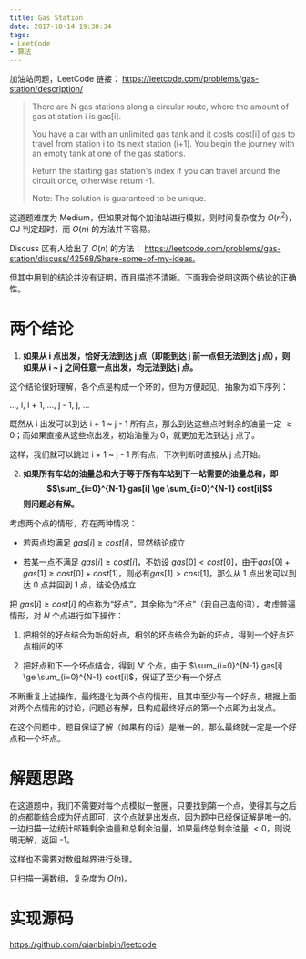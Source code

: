 ```yaml
---
title: Gas Station
date: 2017-10-14 19:30:34
tags:
- LeetCode
- 算法
---
```


加油站问题，LeetCode 链接：
<https://leetcode.com/problems/gas-station/description/>

> There are N gas stations along a circular route, where the amount of gas at station i is gas[i].
>
> You have a car with an unlimited gas tank and it costs cost[i] of gas to travel from station i to its next station (i+1). You begin the journey with an empty tank at one of the gas stations.
>
> Return the starting gas station's index if you can travel around the circuit once, otherwise return -1.
>
> Note:
> The solution is guaranteed to be unique.

这道题难度为 Medium，但如果对每个加油站进行模拟，则时间复杂度为 $O(n^2)$，OJ 判定超时，而 $O(n)$ 的方法并不容易。

Discuss 区有人给出了 $O(n)$ 的方法：
<https://leetcode.com/problems/gas-station/discuss/42568/Share-some-of-my-ideas.>

但其中用到的结论并没有证明，而且描述不清晰。下面我会说明这两个结论的正确性。

<!-- more -->

# 两个结论

1. **如果从 i 点出发，恰好无法到达 j 点（即能到达 j 前一点但无法到达 j 点），则如果从 i ~ j 之间任意一点出发，均无法到达 j 点。**

  这个结论很好理解，各个点是构成一个环的，但为方便起见，抽象为如下序列：

  ..., i, i + 1, ..., j - 1, j, ...

  既然从 i 出发可以到达 i + 1 ~ j - 1 所有点，那么到达这些点时剩余的油量一定 $\ge0$；而如果直接从这些点出发，初始油量为 0，就更加无法到达 j 点了。

  这样，我们就可以跳过 i + 1 ~ j - 1 所有点，下次判断时直接从 j 点开始。

2. **如果所有车站的油量总和大于等于所有车站到下一站需要的油量总和，即 $$\sum_{i=0}^{N-1} gas[i] \ge \sum_{i=0}^{N-1} cost[i]$$ 则问题必有解。**

  考虑两个点的情形，存在两种情况：

  - 若两点均满足 $gas[i] \ge cost[i]$，显然结论成立

  - 若某一点不满足 $gas[i] \ge cost[i]$，不妨设 $gas[0] < cost[0]$，由于$gas[0] + gas[1] \ge cost[0] + cost[1]$，则必有$gas[1] > cost[1]$，那么从 1 点出发可以到达 0 点并回到 1 点，结论仍成立

  <!--

  - 当有 3 个点时，

    - 若 3 个点均满足 $gas[i] \ge cost[i]$，显然结论成立

    - 若有且仅有一点不满足 $gas[i] \ge cost[i]$，不妨设 $gas[0] < cost[0]$，$gas[1] \ge cost[1]$，$gas[2] \ge cost[2]$，且不能同时取“=”，则从 1 点出发到达 2 点，可以再通过 0 点回到 1 点

      这种情况可以把 1、2 点结合为一个点，就退化为两个点的情形。

    - 若有且仅有两点不满足 $gas[i] \ge cost[i]$，不妨设 $gas[0] < cost[0]$，$gas[1] < cost[1]$，$gas[2] > cost[2]$，由于 $\sum_{i=0}^{N-1} gas[i] \ge \sum_{i=0}^{N-1} cost[i]$，此时必有 $gas[2] + gas[0] > cost[2] + cost[0]$，这说明从 2 点出发到达 0 点，可以再通过 1 点回到 2 点

      这种情况可以把 2、0 点结合为一个点，同样退化为两个点的情形。

  事实上，如果 $gas[i] + gas[i + 1] \ge cost[i] + cost[i + 1]$，那么 i、i + 1 两点就可以结合为一点。

  -->

  把 $gas[i] \ge cost[i]$ 的点称为“好点”，其余称为“坏点”（我自己造的词），考虑普遍情形，对 $N$ 个点进行如下操作：

  1. 把相邻的好点结合为新的好点，相邻的坏点结合为新的坏点，得到一个好点坏点相间的环

  2. 把好点和下一个坏点结合，得到 $N'$ 个点，由于 $\sum_{i=0}^{N-1} gas[i] \ge \sum_{i=0}^{N-1} cost[i]$，保证了至少有一个好点

  不断重复上述操作，最终退化为两个点的情形，且其中至少有一个好点，根据上面对两个点情形的讨论，问题必有解，且构成最终好点的第一个点即为出发点。

  在这个问题中，题目保证了解（如果有的话）是唯一的，那么最终就一定是一个好点和一个坏点。

# 解题思路

在这道题中，我们不需要对每个点模拟一整圈，只要找到第一个点，使得其与之后的点都能结合成为好点即可，这个点就是出发点，因为题中已经保证解是唯一的。一边扫描一边统计邮箱剩余油量和总剩余油量，如果最终总剩余油量 $< 0$，则说明无解，返回 -1。

这样也不需要对数组越界进行处理。

只扫描一遍数组，复杂度为 $O(n)$。

# 实现源码

<https://github.com/qianbinbin/leetcode>
